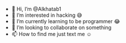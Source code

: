 - 👋 Hi, I’m @Alkhatab1
- 👀 I’m interested in hacking 😅
- 🌱 I’m currently learning to be programmer 😂
- 💞️ I’m looking to collaborate on something
- 📫 How to find me just text me ☺️

<!---
Alkhatab1/Alkhatab1 is a ✨ special ✨ repository because its `README.md` (this file) appears on your GitHub profile.
You can click the Preview link to take a look at your changes.
--->

